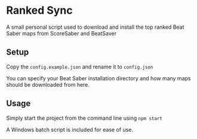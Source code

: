 # Ranked Sync

A small personal script used to download and install the top ranked Beat Saber maps from ScoreSaber and BeatSaver

## Setup

Copy the `config.example.json` and rename it to `config.json`

You can specify your Beat Saber installation directory and how many maps should be downloaded from here.

## Usage

Simply start the project from the command line using `npm start`

A Windows batch script is included for ease of use.